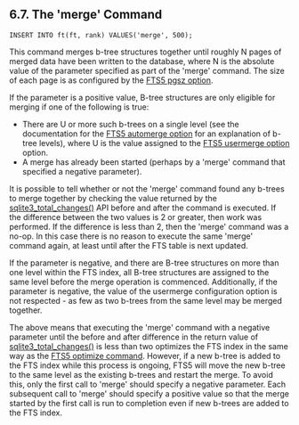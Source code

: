 ## 6\.7\. The 'merge' Command



```
INSERT INTO ft(ft, rank) VALUES('merge', 500);

```

 This command merges b\-tree structures together until roughly N pages
of merged data have been written to the database, where N is the absolute
value of the parameter specified as part of the 'merge' command. The size of
each page is as configured by the [FTS5 pgsz option](fts5.html#the_pgsz_configuration_option).



 If the parameter is a positive value, B\-tree structures are only eligible
for merging if one of the following is true:



* There are U or more such b\-trees on a
 single level (see the documentation for the [FTS5 automerge option](fts5.html#the_automerge_configuration_option)
 for an explanation of b\-tree levels), where U is the value assigned
 to the [FTS5 usermerge option](fts5.html#the_usermerge_configuration_option) option.
* A merge has already been started (perhaps by a 'merge' command that
 specified a negative parameter).


 It is possible to tell whether or not the 'merge' command found any
b\-trees to merge together by checking the value returned by the
[sqlite3\_total\_changes()](c3ref/total_changes.html) API before and after the command is executed. If
the difference between the two values is 2 or greater, then work was performed.
If the difference is less than 2, then the 'merge' command was a no\-op. In this
case there is no reason to execute the same 'merge' command again, at least
until after the FTS table is next updated.



 If the parameter is negative, and there are B\-tree structures on more than
one level within the FTS index, all B\-tree structures are assigned to the same
level before the merge operation is commenced. Additionally, if the parameter
is negative, the value of the usermerge configuration option is not
respected \- as few as two b\-trees from the same level may be merged together.



 The above means that executing the 'merge' command with a negative
parameter until the before and after difference in the return value of
[sqlite3\_total\_changes()](c3ref/total_changes.html) is less than two optimizes the FTS index in the
same way as the [FTS5 optimize command](fts5.html#the_optimize_command). However, if a new b\-tree is added
to the FTS index while this process is ongoing, FTS5 will move the new
b\-tree to the same level as the existing b\-trees and restart the merge. To
avoid this, only the first call to 'merge' should specify a negative parameter.
Each subsequent call to 'merge' should specify a positive value so that the
merge started by the first call is run to completion even if new b\-trees are
added to the FTS index.




